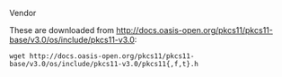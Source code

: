 Vendor

These are downloaded from http://docs.oasis-open.org/pkcs11/pkcs11-base/v3.0/os/include/pkcs11-v3.0:

```shell
wget http://docs.oasis-open.org/pkcs11/pkcs11-base/v3.0/os/include/pkcs11-v3.0/pkcs11{,f,t}.h
```
